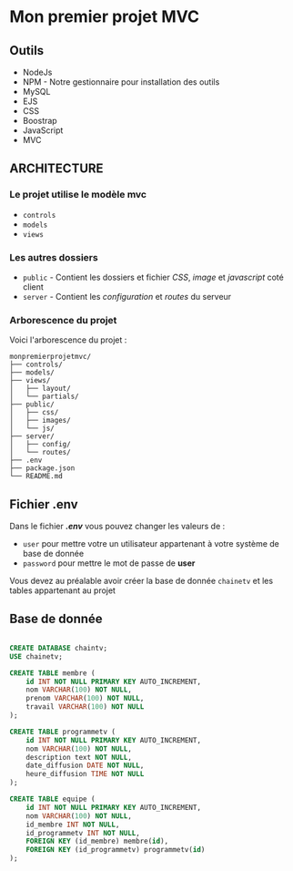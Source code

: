 # Mon premier projet MVC

## Outils

- NodeJs
- NPM - Notre gestionnaire pour installation des outils
- MySQL
- EJS
- CSS
- Boostrap
- JavaScript
- MVC

## ARCHITECTURE

### Le projet utilise le modèle mvc 

- `controls`
- `models`
- `views`

### Les autres dossiers

- `public` - Contient les dossiers et fichier *CSS*, *image* et *javascript* coté client
- `server` - Contient les *configuration* et *routes* du serveur

### Arborescence du projet

Voici l'arborescence du projet :

```plaintext
monpremierprojetmvc/
├── controls/
├── models/
├── views/
│   ├── layout/
│   └── partials/
├── public/
│   ├── css/
│   ├── images/
│   └── js/
├── server/
│   ├── config/
│   └── routes/
├── .env
├── package.json
└── README.md
```

## Fichier .env

Dans le fichier ***.env*** vous pouvez changer les valeurs de :

- `user` pour mettre votre un utilisateur appartenant à votre système de base de donnée
- `password` pour mettre le mot de passe de **user**

Vous devez au préalable avoir créer la base de donnée `chainetv` et les tables appartenant au projet

## Base de donnée

```sql

CREATE DATABASE chaintv;
USE chainetv;

CREATE TABLE membre (
    id INT NOT NULL PRIMARY KEY AUTO_INCREMENT,
    nom VARCHAR(100) NOT NULL,
    prenom VARCHAR(100) NOT NULL,
    travail VARCHAR(100) NOT NULL
);

CREATE TABLE programmetv (
    id INT NOT NULL PRIMARY KEY AUTO_INCREMENT,
    nom VARCHAR(100) NOT NULL,
    description text NOT NULL,
    date_diffusion DATE NOT NULL,
    heure_diffusion TIME NOT NULL
);

CREATE TABLE equipe (
    id INT NOT NULL PRIMARY KEY AUTO_INCREMENT,
    nom VARCHAR(100) NOT NULL,
    id_membre INT NOT NULL,
    id_programmetv INT NOT NULL,
    FOREIGN KEY (id_membre) membre(id),
    FOREIGN KEY (id_programmetv) programmetv(id)
);
```
